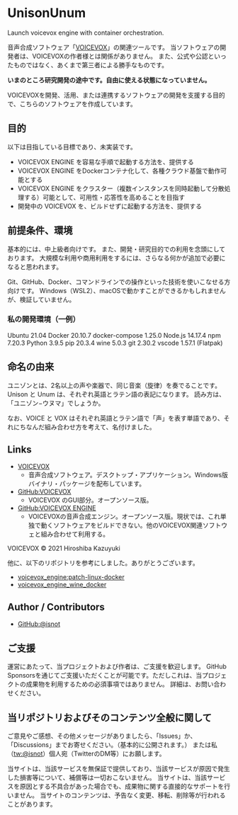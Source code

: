 # UnisonUnum

Launch voicevox engine with container orchestration.

音声合成ソフトウェア「[VOICEVOX](https://voicevox.hiroshiba.jp/)」の関連ツールです。
当ソフトウェアの開発者は、VOICEVOXの作者様とは関係がありません。
また、公式や公認といったものではなく、あくまで第三者による勝手なものです。

**いまのところ研究開発の途中です。自由に使える状態になっていません。**

VOICEVOXを開発、活用、または連携するソフトウェアの開発を支援する目的で、こちらのソフトウェアを作成しています。

## 目的

以下は目指している目標であり、未実装です。

- VOICEVOX ENGINE を容易な手順で起動する方法を、提供する
- VOICEVOX ENGINE をDockerコンテナ化して、各種クラウド基盤で動作可能とする
- VOICEVOX ENGINE をクラスター（複数インスタンスを同時起動して分散処理する）可能として、可用性・応答性を高めることを目指す
- 開発中の VOICEVOX を、ビルドせずに起動する方法を、提供する

## 前提条件、環境

基本的には、中上級者向けです。
また、開発・研究目的での利用を念頭にしております。
大規模な利用や商用利用をするには、さらなる何かが追加で必要になると思われます。

Git、GitHub、Docker、コマンドラインでの操作といった技術を使いこなせる方向けです。
Windows（WSL2）、macOSで動かすことができるかもしれませんが、検証していません。

### 私の開発環境（一例）

Ubuntu 21.04
Docker 20.10.7
docker-compose 1.25.0
Node.js 14.17.4
npm 7.20.3
Python 3.9.5
pip 20.3.4
wine 5.0.3
git 2.30.2
vscode 1.57.1 (Flatpak)

## 命名の由来

ユニゾンとは、2名以上の声や楽器で、同じ音楽（旋律）を奏でることです。
Unison と Unum は、それぞれ英語とラテン語の表記になります。
読み方は、「ユニゾン−ウヌマ」でしょうか。

なお、VOICE と VOX はそれぞれ英語とラテン語で「声」を表す単語であり、それにちなんだ組み合わせ方を考えて、名付けました。

## Links

- [VOICEVOX](https://voicevox.hiroshiba.jp/)
  - 音声合成ソフトウェア。デスクトップ・アプリケーション。Windows版バイナリ・パッケージを配布しています。
- [GitHub:VOICEVOX](https://github.com/Hiroshiba/voicevox)
  - VOICEVOX のGUI部分。オープンソース版。
- [GitHub:VOICEVOX ENGINE](https://github.com/Hiroshiba/voicevox_engine)
  - VOICEVOXの音声合成エンジン。オープンソース版。現状では、これ単独で動くソフトウェアをビルドできない。他のVOICEVOX関連ソフトウェと組み合わせて利用する。

VOICEVOX © 2021 Hiroshiba Kazuyuki

他に、以下のリポジトリを参考にしました。ありがとうございます。

- [voicevox_engine:patch-linux-docker](https://github.com/aoirint/voicevox_engine/tree/patch-linux-docker)
- [voicevox_engine_wine_docker](https://github.com/aoirint/voicevox_engine_wine_docker)

## Author / Contributors

- [GitHub:@isnot](https://github.com/isnot)

## ご支援

運営にあたって、当プロジェクトおよび作者は、ご支援を歓迎します。
GitHub Sponsorsを通じてご支援いただくことが可能です。ただしこれは、当プロジェクトの成果物を利用するための必須事項ではありません。
詳細は、お問い合わせください。

## 当リポジトリおよびそのコンテンツ全般に関して

ご意見やご感想、その他メッセージがありましたら、「Issues」か、「Discussions」までお寄せください。（基本的に公開されます。）
または私（[tw:@isnot](https://twitter.com/isnot49662340)）個人宛（TwitterのDM等）にお願します。

当サイトは、当該サービスを無保証で提供しており、当該サービスが原因で発生した損害等について、補償等は一切おこないません。
当サイトは、当該サービスを原因とする不具合があった場合でも、成果物に関する直接的なサポートを行いません。
当サイトのコンテンツは、予告なく変更、移転、削除等が行われることがあります。

